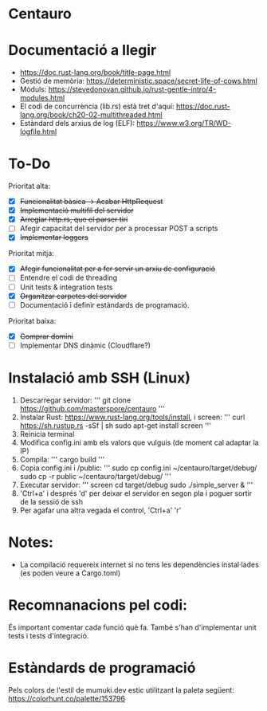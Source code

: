# Centauro

# Documentació a llegir
- https://doc.rust-lang.org/book/title-page.html
- Gestió de memòria: https://deterministic.space/secret-life-of-cows.html
- Mòduls: https://stevedonovan.github.io/rust-gentle-intro/4-modules.html
- El codi de concurrència (lib.rs) està tret d'aquí: https://doc.rust-lang.org/book/ch20-02-multithreaded.html
- Estàndard dels arxius de log (ELF): https://www.w3.org/TR/WD-logfile.html

# To-Do

Prioritat alta:
- [x] ~~Funcionalitat bàsica -> Acabar HttpRequest~~
- [x] ~~Implementació multifil del servidor~~
- [x] ~~Arreglar http.rs, que el parser tiri~~
- [ ] Afegir capacitat del servidor per a processar POST a scripts
- [x] ~~Implementar loggers~~

Prioritat mitja:
- [x] ~~Afegir funcionalitat per a fer servir un arxiu de configuració~~
- [ ] Entendre el codi de threading
- [ ] Unit tests & integration tests
- [x] ~~Organitzar carpetes del servidor~~
- [ ] Documentació i definir estàndards de programació.

Prioritat baixa:
- [x] ~~Comprar domini~~
- [ ] Implementar DNS dinàmic (Cloudflare?)

# Instalació amb SSH (Linux)
1. Descarregar servidor: 
'''
git clone https://github.com/masterspore/centauro
'''
2. Instalar Rust: https://www.rust-lang.org/tools/install, i screen:
'''
curl https://sh.rustup.rs -sSf | sh
sudo apt-get install screen
'''
3. Reinicia terminal
4. Modifica config.ini amb els valors que vulguis (de moment cal adaptar la IP)
5. Compila:
'''
cargo build
'''
6. Copia config.ini i /public:
'''
sudo cp config.ini ~/centauro/target/debug/
sudo cp -r public ~/centauro/target/debug/
'''
7. Executar servidor:
'''
screen
cd target/debug
sudo ./simple_server &
'''
8. 'Ctrl+a' i després 'd' per deixar el servidor en segon pla i poguer sortir de la sessió de ssh
9. Per agafar una altra vegada el control, 'Ctrl+a' 'r'

# Notes:
- La compilació requereix internet si no tens les dependències instal·lades (es poden veure a Cargo.toml)

# Recomnanacions pel codi:
És important comentar cada funció què fa. També s'han d'implementar unit tests i tests d'integració.

# Estàndards de programació
Pels colors de l'estil de mumuki.dev estic utilitzant la paleta següent: https://colorhunt.co/palette/153796

